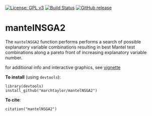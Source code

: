 [![License: GPL v3](https://img.shields.io/badge/License-GPL%20v3-blue.svg)](http://www.gnu.org/licenses/gpl-3.0)
[![Build Status](https://app.travis-ci.com/marchtaylor/mantelNSGA2.svg?branch=main)](https://app.travis-ci.com/marchtaylor/mantelNSGA2)
[![GitHub release](https://img.shields.io/github/release/marchtaylor/mantelNSGA2.svg)](https://github.com/marchtaylor/mantelNSGA2/releases)

# mantelNSGA2

The `mantelNSGA2` function performs performs a search of possible explanatory variable combinations resulting in best Mantel test combinations along a pareto front of increasing explanatory variable number.

for additional info and interactive graphics, see [vignette](https://raw.githack.com/marchtaylor/mantelNSGA2/main/doc/mantelNSGA2_vignette.html)

**To install** (using `devtools`):

    library(devtools)
    install_github("marchtaylor/mantelNSGA2")

**To cite**:

    citation("mantelNSGA2")
